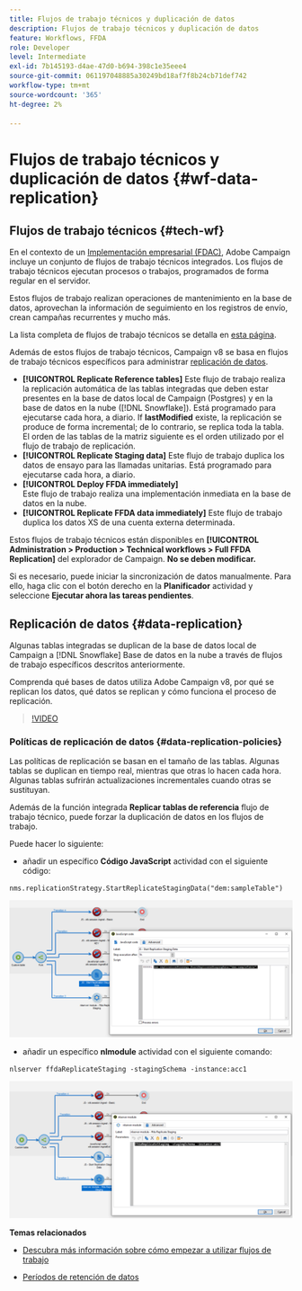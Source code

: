 ```yaml
---
title: Flujos de trabajo técnicos y duplicación de datos
description: Flujos de trabajo técnicos y duplicación de datos
feature: Workflows, FFDA
role: Developer
level: Intermediate
exl-id: 7b145193-d4ae-47d0-b694-398c1e35eee4
source-git-commit: 061197048885a30249bd18af7f8b24cb71def742
workflow-type: tm+mt
source-wordcount: '365'
ht-degree: 2%

---
```


# Flujos de trabajo técnicos y duplicación de datos {#wf-data-replication}

## Flujos de trabajo técnicos {#tech-wf}

En el contexto de un [Implementación empresarial (FDAC)](enterprise-deployment.md), Adobe Campaign incluye un conjunto de flujos de trabajo técnicos integrados. Los flujos de trabajo técnicos ejecutan procesos o trabajos, programados de forma regular en el servidor.

Estos flujos de trabajo realizan operaciones de mantenimiento en la base de datos, aprovechan la información de seguimiento en los registros de envío, crean campañas recurrentes y mucho más.

La lista completa de flujos de trabajo técnicos se detalla en [esta página](https://experienceleague.adobe.com/docs/campaign/automation/workflows/introduction/wf-type/technical-workflows.html).

Además de estos flujos de trabajo técnicos, Campaign v8 se basa en flujos de trabajo técnicos específicos para administrar [replicación de datos](#data-replication).

* **[!UICONTROL Replicate Reference tables]**
Este flujo de trabajo realiza la replicación automática de las tablas integradas que deben estar presentes en la base de datos local de Campaign (Postgres) y en la base de datos en la nube ([!DNL Snowflake]). Está programado para ejecutarse cada hora, a diario. If **lastModified** existe, la replicación se produce de forma incremental; de lo contrario, se replica toda la tabla. El orden de las tablas de la matriz siguiente es el orden utilizado por el flujo de trabajo de replicación.
* **[!UICONTROL Replicate Staging data]**
Este flujo de trabajo duplica los datos de ensayo para las llamadas unitarias. Está programado para ejecutarse cada hora, a diario.
* **[!UICONTROL Deploy FFDA immediately]**\
  Este flujo de trabajo realiza una implementación inmediata en la base de datos en la nube.
* **[!UICONTROL Replicate FFDA data immediately]**
Este flujo de trabajo duplica los datos XS de una cuenta externa determinada.

Estos flujos de trabajo técnicos están disponibles en **[!UICONTROL Administration > Production > Technical workflows > Full FFDA Replication]** del explorador de Campaign. **No se deben modificar.**

Si es necesario, puede iniciar la sincronización de datos manualmente. Para ello, haga clic con el botón derecho en la **Planificador** actividad y seleccione **Ejecutar ahora las tareas pendientes**.

## Replicación de datos {#data-replication}

Algunas tablas integradas se duplican de la base de datos local de Campaign a [!DNL Snowflake] Base de datos en la nube a través de flujos de trabajo específicos descritos anteriormente.

Comprenda qué bases de datos utiliza Adobe Campaign v8, por qué se replican los datos, qué datos se replican y cómo funciona el proceso de replicación.

>[!VIDEO](https://video.tv.adobe.com/v/334460?quality=12)


### Políticas de replicación de datos {#data-replication-policies}

Las políticas de replicación se basan en el tamaño de las tablas. Algunas tablas se duplican en tiempo real, mientras que otras lo hacen cada hora. Algunas tablas sufrirán actualizaciones incrementales cuando otras se sustituyan.

Además de la función integrada **Replicar tablas de referencia** flujo de trabajo técnico, puede forzar la duplicación de datos en los flujos de trabajo.

Puede hacer lo siguiente:

* añadir un específico **Código JavaScript** actividad con el siguiente código:

```
nms.replicationStrategy.StartReplicateStagingData("dem:sampleTable")
```

![](assets/jscode.png)


* añadir un específico **nlmodule** actividad con el siguiente comando:

```
nlserver ffdaReplicateStaging -stagingSchema -instance:acc1
```

![](assets/nlmodule.png)


**Temas relacionados**

* [Descubra más información sobre cómo empezar a utilizar flujos de trabajo](https://experienceleague.adobe.com/docs/campaign/automation/workflows/introduction/about-workflows.html?lang=es)

* [Períodos de retención de datos](../dev/datamodel-best-practices.md#data-retention)
